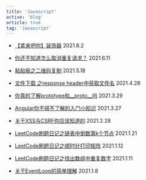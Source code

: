 ```yaml
---
title: 'Javascript'
active: 'blog'
article: true
tag: 'Javascript'
---
```

- [【拿来吧你】装饰器](./libs/decorator) <Tag>2021.8.2</Tag>

- [你还不知道怎么取消重复请求？](./libs/axios) <Tag>2021.6.11</Tag>

- [粘贴板之二维码复制](./libs/copy-code) <Tag>2021.5.18</Tag>

- [文件下载 之response header中获取文件名](./libs/response-header) <Tag>2021.4.28</Tag>

- [你真的了解prototype和__proto__吗](./libs/prototype) <Tag>2021.3.29</Tag>

- [Angular你不得不了解的入门小知识](./libs/angular) <Tag>2021.3.27</Tag>

- [关于XSS与CSRF你应该知道的](./libs/csrf) <Tag>2021.2.28</Tag>

- [LeetCode刷题日记之链表中倒数第k个节点](./libs/leetcode-list) <Tag>2021.1.21</Tag>

- [LeetCode刷题日记之顺时针打印矩阵](./libs/leetcode-rect) <Tag>2021.1.12</Tag>

- [LeetCode刷题日记之找出数组中重复数字](./libs/leetcode-num) <Tag>2021.1.11</Tag>

- [关于EventLoop的简单理解](./libs/eventLoop) <Tag>2021.1.8</Tag>
